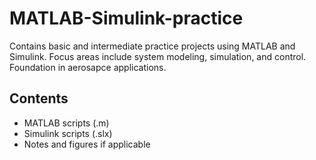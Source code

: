 # MATLAB-Simulink-practice
Contains basic and intermediate practice projects using MATLAB and Simulink.
Focus areas include system modeling, simulation, and control.
Foundation in aerosapce applications.

## Contents
- MATLAB scripts (.m)
- Simulink scripts (.slx)
- Notes and figures if applicable
